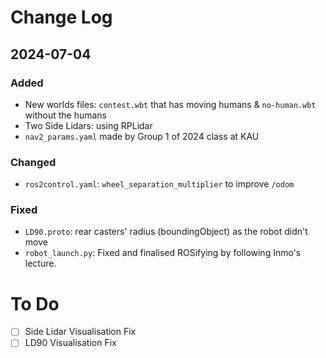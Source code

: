 
# Change Log
 
## 2024-07-04
  
### Added
- New worlds files: `contest.wbt` that has moving humans & `no-human.wbt` without the humans
- Two Side Lidars: using RPLidar
- `nav2_params.yaml` made by Group 1 of 2024 class at KAU

### Changed
- `ros2control.yaml`: `wheel_separation_multiplier` to improve `/odom`
 
### Fixed
- `LD90.proto`: rear casters' radius (boundingObject) as the robot didn't move
- `robot_launch.py`: Fixed and finalised ROSifying by following Inmo's lecture. 


# To Do
- [ ] Side Lidar Visualisation Fix
- [ ] LD90 Visualisation Fix